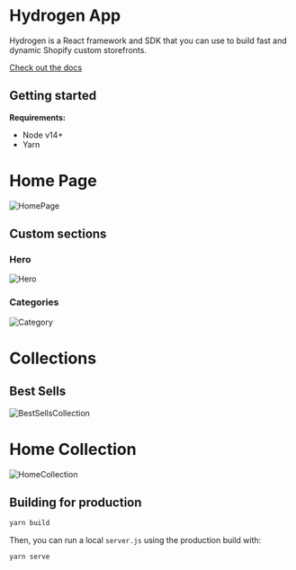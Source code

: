 # Hydrogen App

Hydrogen is a React framework and SDK that you can use to build fast and dynamic Shopify custom storefronts.

[Check out the docs](https://shopify.dev/custom-storefronts/hydrogen)

## Getting started

**Requirements:**

- Node v14+
- Yarn

# Home Page

![HomePage](https://user-images.githubusercontent.com/37461123/141576938-0b1c2300-8f56-4956-9938-077442eda29d.png)
## Custom sections
### Hero
![Hero](https://user-images.githubusercontent.com/37461123/141447898-14ca4630-b932-4a56-86de-1a77fc9cb47b.PNG)
### Categories
![Category](https://user-images.githubusercontent.com/37461123/141447815-7ee4b107-d9a8-4d68-8cee-a5ecf2722299.PNG)

# Collections

## Best Sells
![BestSellsCollection](https://user-images.githubusercontent.com/37461123/141576500-de358bdc-8bd5-486c-9991-7090851d5960.png)
# Home Collection
![HomeCollection](https://user-images.githubusercontent.com/37461123/141576686-3061dd52-25bf-4a8e-a4d3-11cabad20296.png)

## Building for production

```bash
yarn build
```

Then, you can run a local `server.js` using the production build with:

```bash
yarn serve
```

